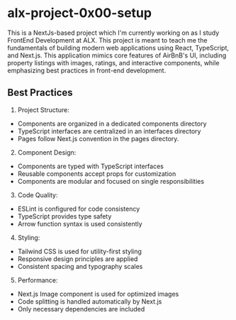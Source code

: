 # alx-project-0x00-setup
This is a NextJs-based project which I'm currently working on as I study FrontEnd Development at ALX. This project is meant to teach me the fundamentals of building modern web applications using React, TypeScript, and Next.js. This application mimics core features of AirBnB's UI, including property listings with images, ratings, and interactive components, while emphasizing best practices in front-end development.
## Best Practices
1. Project Structure:
 - Components are organized in a dedicated components directory
 - TypeScript interfaces are centralized in an interfaces directory
 - Pages follow Next.js convention in the pages directory.  
2. Component Design:
 - Components are typed with TypeScript interfaces
 - Reusable components accept props for customization
 - Components are modular and focused on single responsibilities
3. Code Quality:
 - ESLint is configured for code consistency
 - TypeScript provides type safety
 - Arrow function syntax is used consistently
4. Styling:
 - Tailwind CSS is used for utility-first styling
 - Responsive design principles are applied
 - Consistent spacing and typography scales
5. Performance:
 - Next.js Image component is used for optimized images
 - Code splitting is handled automatically by Next.js
 - Only necessary dependencies are included
